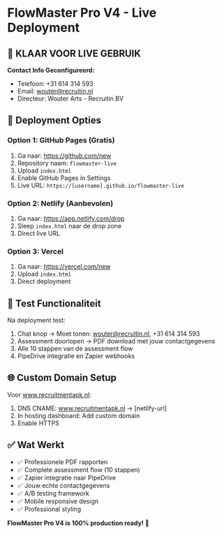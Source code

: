 # FlowMaster Pro V4 - Live Deployment

## 🚀 KLAAR VOOR LIVE GEBRUIK

**Contact Info Geconfigureerd:**
- Telefoon: +31 614 314 593
- Email: wouter@recruitin.nl  
- Directeur: Wouter Arts - Recruitin BV

## 📁 Deployment Opties

### Option 1: GitHub Pages (Gratis)
1. Ga naar: https://github.com/new
2. Repository naam: `flowmaster-live`
3. Upload `index.html`
4. Enable GitHub Pages in Settings
5. Live URL: `https://[username].github.io/flowmaster-live`

### Option 2: Netlify (Aanbevolen)
1. Ga naar: https://app.netlify.com/drop
2. Sleep `index.html` naar de drop zone
3. Direct live URL

### Option 3: Vercel
1. Ga naar: https://vercel.com/new
2. Upload `index.html`
3. Direct deployment

## 🧪 Test Functionaliteit

Na deployment test:
1. Chat knop → Moet tonen: wouter@recruitin.nl, +31 614 314 593
2. Assessment doorlopen → PDF download met jouw contactgegevens
3. Alle 10 stappen van de assessment flow
4. PipeDrive integratie en Zapier webhooks

## 🌐 Custom Domain Setup

Voor www.recruitmentapk.nl:
1. DNS CNAME: www.recruitmentapk.nl → [netlify-url]
2. In hosting dashboard: Add custom domain
3. Enable HTTPS

## ✅ Wat Werkt

- ✅ Professionele PDF rapporten
- ✅ Complete assessment flow (10 stappen)
- ✅ Zapier integratie naar PipeDrive
- ✅ Jouw echte contactgegevens
- ✅ A/B testing framework
- ✅ Mobile responsive design
- ✅ Professional styling

**FlowMaster Pro V4 is 100% production ready! 🎯**